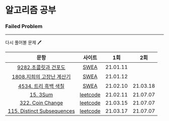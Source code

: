 # 알고리즘 공부


### Failed Problem

------

다시 풀어볼 문제​ :pen:



|                             문항                             |                            사이트                            |   1회    |   2회    |
| :----------------------------------------------------------: | :----------------------------------------------------------: | :------: | :------: |
| [9282.초콜릿과 건포도](https://github.com/seunghyukshin/study-note-algorithm/tree/master/swexpert/9282.%20%EC%B4%88%EC%BD%9C%EB%A6%BF%EA%B3%BC%20%EA%B1%B4%ED%8F%AC%EB%8F%84) | [SWEA](https://swexpertacademy.com/main/code/problem/problemDetail.do?contestProbId=AW9j-qfacIEDFAUY) | 21.01.11 |          |
| [1808.지희의 고장난 계산기](https://github.com/seunghyukshin/study-note-algorithm/tree/master/swexpert/1808.%20%EC%A7%80%ED%9D%AC%EC%9D%98%20%EA%B3%A0%EC%9E%A5%EB%82%9C%20%EA%B3%84%EC%82%B0%EA%B8%B0) | [SWEA](https://swexpertacademy.com/main/code/problem/problemDetail.do?contestProbId=AV4yC3pqCegDFAUx) | 21.01.12 |          |
| [4534. 트리 흑백 색칠](https://github.com/seunghyukshin/study-note-algorithm/tree/master/swexpert/4534.%20%ED%8A%B8%EB%A6%AC%20%ED%9D%91%EB%B0%B1%20%EC%83%89%EC%B9%A0) | [SWEA](https://swexpertacademy.com/main/code/problem/problemDetail.do?contestProbId=AWO6esOKOKQDFAWw) | 21.02.10 | 21.03.18 |
| [15. 3Sum](https://github.com/seunghyukshin/study-note-algorithm/tree/master/leetcode/15.%203Sum) |       [leetcode](https://leetcode.com/problems/3sum/)        | 21.02.11 | 21.07.07 |
| [322. Coin Change](https://github.com/seunghyukshin/study-note-algorithm/tree/master/leetcode/322.%20Coin%20Change) |    [leetcode](https://leetcode.com/problems/coin-change/)    | 21.03.15 | 21.07.07 |
| [115. Distinct Subsequences](https://github.com/seunghyukshin/study-note-algorithm/tree/master/leetcode/115.%20Distinct%20Subsequences) | [leetcode](https://leetcode.com/problems/distinct-subsequences/) | 21.03.17 | 21.07.07 |

